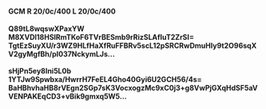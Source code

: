 #### GCM R 20/0c/400 L 20/0c/400
**Q89tL8wqswXPaxYW**<br/>**M8XVDl18HSlRmTKoF6TVrBESmb9rRizSLAfIuT2ZrSI=**<br/>**TgtEzSuyXU/r3WZ9HLfHaXfRuFFBRv5scL12pSRCRwDmuHIy9t2O96sqXV2gyMgfBh/pI037NckymLJs...**<br/><br/>
**sHjPn5ey8Ini5L0b**<br/>**1YTJw9Spwbxa/HwrrH7FeEL4Gho40Gyi6U2GCH56/4s=**<br/>**BaHBhvhaHB8rVEgn2SGp7sK3VocxogzMc9xC0j3+g8VwPjGXqHdSF5aVVENPAKEqCD3+vBik9gmxq5W5...**